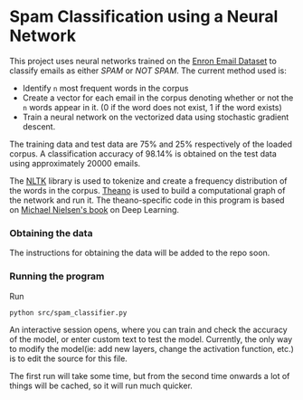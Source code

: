 # Spam Classification using a Neural Network

This project uses neural networks trained on the [Enron Email Dataset](http://www.edrm.net/resources/data-sets/edrm-enron-email-data-set) to classify emails as either *SPAM* or *NOT SPAM*. The current method used is:
* Identify `n` most frequent words in the corpus
* Create a vector for each email in the corpus denoting whether or not the `n` words appear in it. (0 if the word does not exist, 1 if the word exists)
* Train a neural network on the vectorized data using stochastic gradient descent.

The training data and test data are 75% and 25% respectively of the loaded corpus. A classification accuracy of 98.14% is obtained on the test data using approximately 20000 emails.

The [NLTK](https://pypi.python.org/pypi/nltk) library is used to tokenize and create a frequency distribution of the words in the corpus. [Theano](https://pypi.python.org/pypi/Theano) is used to build a computational graph of the network and run it. The theano-specific code in this program is based on [Michael Nielsen's book](http://neuralnetworksanddeeplearning.com/) on Deep Learning.

### Obtaining the data
The instructions for obtaining the data will be added to the repo soon.

### Running the program
Run
```
python src/spam_classifier.py
```
An interactive session opens, where you can train and check the accuracy of the model, or enter custom text to test the model. Currently, the only way to modify the model(ie: add new layers, change the activation function, etc.) is to edit the source for this file.

The first run will take some time, but from the second time onwards a lot of things will be cached, so it will run much quicker.

